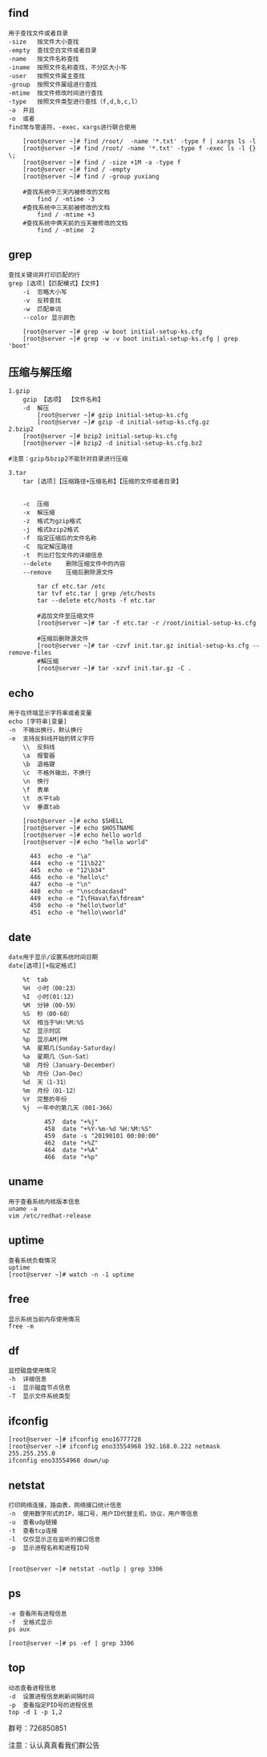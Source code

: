 ## find
	用于查找文件或者目录
	-size	按文件大小查找
	-empty	查找空白文件或者目录
	-name	按文件名称查找
	-iname	按照文件名称查找，不分区大小写
	-user	按照文件属主查找
	-group	按照文件属组进行查找
	-mtime	按文件修改时间进行查找
	-type	按照文件类型进行查找（f,d,b,c,l）
	-a	并且
	-o	或者
	find常与管道符，-exec，xargs进行联合使用
	
		[root@server ~]# find /root/  -name '*.txt' -type f | xargs ls -l
		[root@server ~]# find /root/ -name '*.txt' -type f -exec ls -l {} \;
		[root@server ~]# find / -size +1M -a -type f
		[root@server ~]# find / -empty
		[root@server ~]# find / -group yuxiang
		
		#查找系统中三天内被修改的文档
			find / -mtime -3
		#查找系统中三天前被修改的文档
			find / -mtime +3
		#查找系统中俩天前的当天被修改的文档
			find / -mtime  2


## grep
	查找关键词并打印匹配的行
	grep [选项]【匹配模式】【文件】
		-i 	忽略大小写
		-v	反转查找
		-w	匹配单词
		--color	显示颜色

		[root@server ~]# grep -w boot initial-setup-ks.cfg
		[root@server ~]# grep -w -v boot initial-setup-ks.cfg | grep 'boot'




## 压缩与解压缩
	1.gzip	
		gzip 【选项】 【文件名称】
		-d	解压
			[root@server ~]# gzip initial-setup-ks.cfg
			[root@server ~]# gzip -d initial-setup-ks.cfg.gz
	2.bzip2
		[root@server ~]# bzip2 initial-setup-ks.cfg
		[root@server ~]# bzip2 -d initial-setup-ks.cfg.bz2
		
	#注意：gzip与bzip2不能针对目录进行压缩

	3.tar
		tar [选项]【压缩路径+压缩名称】【压缩的文件或者目录】


		-c	压缩
		-x	解压缩
		-z	格式为gzip格式
		-j	格式bzip2格式
		-f	指定压缩后的文件名称
		-C	指定解压路径
		-t	列出打包文件的详细信息
		--delete	删除压缩文件中的内容	
		--remove	压缩后删除源文件
	
			tar cf etc.tar /etc
			tar tvf etc.tar | grep /etc/hosts
			tar --delete etc/hosts -f etc.tar

			#追加文件至压缩文件
			[root@server ~]# tar -f etc.tar -r /root/initial-setup-ks.cfg

			#压缩后删除源文件
			[root@server ~]# tar -czvf init.tar.gz initial-setup-ks.cfg --remove-files
			#解压缩
			[root@server ~]# tar -xzvf init.tar.gz -C .
			
			
	
		
## echo
	用于在终端显示字符串或者变量
	echo [字符串|变量]
	-n	不输出换行，默认换行
	-e	支持反斜线开始的转义字符
		\\  反斜线
		\a	报警器
		\b	退格键
		\c	不格外输出，不换行
		\n	换行
		\f	表单
		\t	水平tab
		\v	垂直tab

		[root@server ~]# echo $SHELL
		[root@server ~]# echo $HOSTNAME
		[root@server ~]# echo hello world
		[root@server ~]# echo "hello world"
	
		  443  echo -e "\a"
		  444  echo -e "11\b22"
		  445  echo -e "12\b34"
		  446  echo -e "hello\c"
		  447  echo -e "\n"
		  448  echo -e "\nscdsacdasd"
		  449  echo -e "I\fHava\fa\fdream"
		  450  echo -e "hello\tworld"
		  451  echo -e "hello\vworld"


## date	
	date用于显示/设置系统时间日期
	date[选项][+指定格式]
	
		%t	tab
		%H	小时（00:23）
		%I	小时(01:12)
		%M	分钟（00-59）
		%S	秒（00-60）
		%X	相当于%H:%M:%S
		%Z	显示时区
		%p	显示AM|PM
		%A	星期几(Sunday-Saturday)
		%a	星期几（Sun-Sat）
		%B	月份（January-December）
		%b	月份（Jan-Dec）
		%d	天（1-31）
		%m	月份（01-12）
		%Y	完整的年份
		%j	一年中的第几天（001-366）

			  457  date "+%j"
			  458  date "+%Y-%m-%d %H:%M:%S"
			  459  date -s "20190101 00:00:00"
			  462  date "+%Z"
			  464  date "+%A"
			  466  date "+%p"




## uname
	用于查看系统内核版本信息
	uname -a
	vim /etc/redhat-release

## uptime	
	查看系统负载情况
	uptime
	[root@server ~]# watch -n -1 uptime


## free	
	显示系统当前内存使用情况
	free -m
	

## df
	监控磁盘使用情况
	-h  详细信息
	-i	显示磁盘节点信息
	-T	显示文件系统类型
	

## ifconfig
	[root@server ~]# ifconfig eno16777728
	[root@server ~]# ifconfig eno33554968 192.168.0.222 netmask 255.255.255.0
	ifconfig eno33554968 down/up


## netstat
	打印网络连接，路由表，网络接口统计信息
	-n	使用数字形式的IP，端口号，用户ID代替主机，协议，用户等信息
	-u	查看udp链接
	-t	查看tcp连接
	-l	仅仅显示正在监听的接口信息
	-p	显示进程名称和进程ID号


	[root@server ~]# netstat -nutlp | grep 3306


## ps
	-e 查看所有进程信息
	-f	全格式显示
	ps aux
	
	[root@server ~]# ps -ef | grep 3306

## top
	动态查看进程信息
	-d	设置进程信息刷新间隔时间
	-p	查看指定PID号的进程信息
	top -d 1 -p 1,2




群号：726850851
	

注意：认认真真看我们群公告